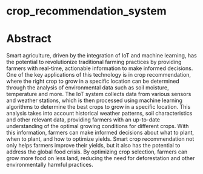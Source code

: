 # crop_recommendation_system

<h1> Abstract </h1>
Smart agriculture, driven by the integration of IoT and machine learning, has the potential to revolutionize traditional farming practices by providing farmers with real-time, actionable information to make informed decisions. One of the key applications of this technology is in crop recommendation, where the right crop to grow in a specific location can be determined through the analysis of environmental data such as soil moisture, temperature and more. The IoT system collects data from various sensors and weather stations, which is then processed using machine learning algorithms to determine the best crops to grow in a specific location. This analysis takes into account historical weather patterns, soil characteristics and other relevant data, providing farmers with an up-to-date understanding of the optimal growing conditions for different crops. With this information, farmers can make informed decisions about what to plant, when to plant, and how to optimize yields.
Smart crop recommendation not only helps farmers improve their yields, but it also has the potential to address the global food crisis. By optimizing crop selection, farmers can grow more food on less land, reducing the need for deforestation and other environmentally harmful practices. 
